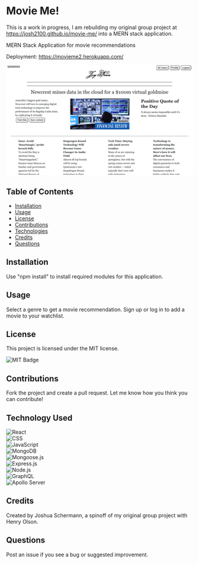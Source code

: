 # Movie Me!
This is a work in progress, I am rebuilding my original group project at https://josh2100.github.io/movie-me/ into a MERN stack application. 

MERN Stack Application for movie recommendations

Deployment: https://movieme2.herokuapp.com/

![Movie Me Screenshot](./client/public/screenshot.png)

## Table of Contents

- [Installation](#installation)
- [Usage](#usage)
- [License](#license)
- [Contributions](#contributions)
- [Technologies](#technologies)
- [Credits](#credits)
- [Questions](#questions)

## Installation

Use "npm install" to install required modules for this application. 

## Usage

Select a genre to get a movie recommendation. Sign up or log in to add a movie to your watchlist. 

## License

This project is licensed under the MIT license.

![MIT Badge](https://img.shields.io/npm/l/f)

## Contributions

Fork the project and create a pull request. Let me know how you think you can contribute!

## Technology Used

![React](https://img.shields.io/badge/React-20232A?style=for-the-badge&logo=react&logoColor=61DAFB)  
![CSS](https://img.shields.io/badge/CSS3-1572B6?style=for-the-badge&logo=css3&logoColor=white)  
![JavaScript](https://img.shields.io/badge/JavaScript-323330?style=for-the-badge&logo=javascript&logoColor=F7DF1E)    
![MongoDB](https://img.shields.io/badge/MongoDB-4EA94B?style=for-the-badge&logo=mongodb&logoColor=white)  
![Mongoose.js](https://img.shields.io/badge/Mongoose.js-880000?style=for-the-badge)   
![Express.js](https://img.shields.io/badge/Express.js-404D59?style=for-the-badge&logo=express)  
![Node.js](https://img.shields.io/badge/Node.js-43853D?style=for-the-badge&logo=node.js&logoColor=white)  
![GraphQL](https://img.shields.io/badge/GraphQL-E4405F?style=for-the-badge&logo=graphql)  
![Apollo Server](https://img.shields.io/badge/Apollo%20Server-8B89CC?style=for-the-badge) 

## Credits

Created by Joshua Schermann, a spinoff of my original group project with Henry Olson.

## Questions

Post an issue if you see a bug or suggested improvement. 